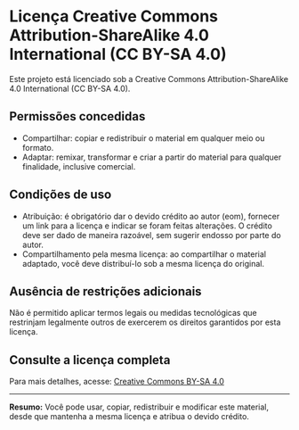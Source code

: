 # Licença Creative Commons Attribution-ShareAlike 4.0 International (CC BY-SA 4.0)

Este projeto está licenciado sob a Creative Commons Attribution-ShareAlike 4.0 International (CC BY-SA 4.0).

## Permissões concedidas

- Compartilhar: copiar e redistribuir o material em qualquer meio ou formato.
- Adaptar: remixar, transformar e criar a partir do material para qualquer finalidade, inclusive comercial.

## Condições de uso

- Atribuição: é obrigatório dar o devido crédito ao autor (eom), fornecer um link para a licença e indicar se foram feitas alterações. O crédito deve ser dado de maneira razoável, sem sugerir endosso por parte do autor.
- Compartilhamento pela mesma licença: ao compartilhar o material adaptado, você deve distribuí-lo sob a mesma licença do original.

## Ausência de restrições adicionais

Não é permitido aplicar termos legais ou medidas tecnológicas que restrinjam legalmente outros de exercerem os direitos garantidos por esta licença.

## Consulte a licença completa

Para mais detalhes, acesse: [Creative Commons BY-SA 4.0](https://creativecommons.org/licenses/by-sa/4.0/deed.pt)

---

**Resumo:**
Você pode usar, copiar, redistribuir e modificar este material, desde que mantenha a mesma licença e atribua o devido crédito.

